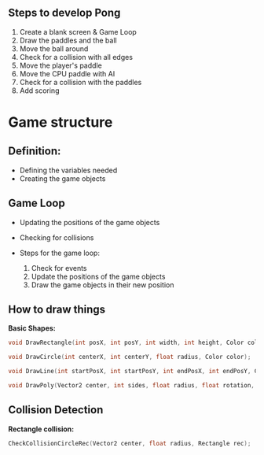 ## Steps to develop Pong
1. Create a blank screen & Game Loop
1. Draw the paddles and the ball
1. Move the ball around
1. Check for a collision with all edges
1. Move the player's paddle
1. Move the CPU paddle with AI
1. Check for a collision with the paddles
1. Add scoring

# Game structure
## Definition:
- Defining the variables needed
- Creating the game objects
## Game Loop
- Updating the positions of the game objects
- Checking for collisions

- Steps for the game loop:
    1. Check for events
    1. Update the positions of the game objects
    1. Draw the game objects in their new position

## How to draw things

**Basic Shapes:**
```c++
void DrawRectangle(int posX, int posY, int width, int height, Color color);

void DrawCircle(int centerX, int centerY, float radius, Color color);

void DrawLine(int startPosX, int startPosY, int endPosX, int endPosY, Color, color);

void DrawPoly(Vector2 center, int sides, float radius, float rotation, Color color);
```

## Collision Detection
**Rectangle collision:**
```c++
CheckCollisionCircleRec(Vector2 center, float radius, Rectangle rec);